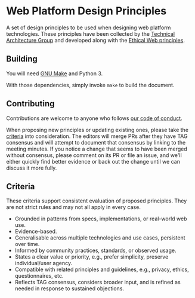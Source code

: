 # Web Platform Design Principles

A set of design principles to be used when designing web platform technologies. These principles have been collected by the [Technical Architecture Group](https://www.w3.org/2001/tag/) and developed along with the [Ethical Web principles](https://github.com/w3ctag/ethical-web-principles/).


## Building

You will need [GNU Make](https://www.gnu.org/software/make/) and Python 3.

With those dependencies, simply invoke `make` to build the document.


## Contributing

Contributions are welcome to anyone who follows [our code of conduct](https://www.w3.org/Consortium/cepc/).

When proposing new principles or updating existing ones, please take the [criteria](#criteria) into consideration.
The editors will merge PRs after they have TAG consensus and will attempt to document that consensus
by linking to the meeting minutes. If you notice a change that seems to have been merged without
consensus, please comment on its PR or file an issue, and we'll either quickly find better evidence
or back out the change until we can discuss it more fully.


## Criteria

These criteria support consistent evaluation of proposed principles. They are not strict rules and may not all apply in every case.

* Grounded in patterns from specs, implementations, or real-world web use.
* Evidence-based.
* Generalisable across multiple technologies and use cases, persistent over time.
* Informed by community practices, standards, or observed usage.
* States a clear value or priority, e.g., prefer simplicity, preserve individual/user agency.
* Compatible with related principles and guidelines, e.g., privacy, ethics, questionnaires, etc.
* Reflects TAG consensus, considers broader input, and is refined as needed in response to sustained objections.

